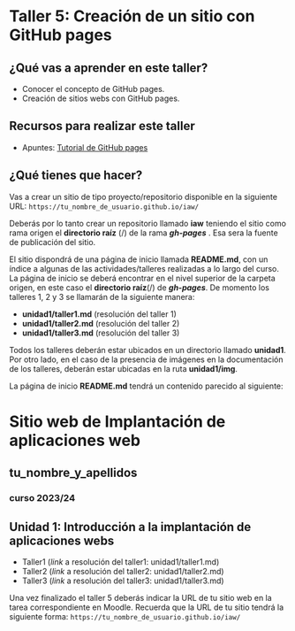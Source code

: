 # Taller 5: Creación de un sitio con GitHub pages

## ¿Qué vas a aprender en este taller?

* Conocer el concepto de GitHub pages.
* Creación de sitios webs con GitHub pages.

## Recursos para realizar este taller

* Apuntes: [Tutorial de GitHub pages](github_pages.md)

## ¿Qué tienes que hacer?

Vas a crear un sitio de tipo proyecto/repositorio disponible en la siguiente URL:  `https://tu_nombre_de_usuario.github.io/iaw/`

Deberás por lo tanto crear un repositorio llamado **iaw** teniendo el sitio como rama origen el **directorio raíz** (/) de la rama ___gh-pages___ . Esa sera la fuente de publicación del sitio.

El sitio dispondrá de una página de inicio llamada **README.md**, con un índice a algunas de las  actividades/talleres realizadas a lo largo del curso. La página de inicio se deberá encontrar en el nivel superior de la carpeta origen, en este caso el **directorio raíz**(/) de ___gh-pages___. De momento los talleres 1, 2 y 3 se llamarán de la siguiente manera:

* **unidad1/taller1.md** (resolución del taller 1)
* **unidad1/taller2.md** (resolución del taller 2)
* **unidad1/taller3.md** (resolución del taller 3)

Todos los talleres deberán estar ubicados en un directorio llamado **unidad1**. Por otro lado, en el caso de la presencia de imágenes en la documentación de los talleres, deberán estar ubicadas en la ruta **unidad1/img**.

La página de inicio **README.md** tendrá un contenido parecido al siguiente:

# Sitio web de Implantación de aplicaciones web
## tu_nombre_y_apellidos
### curso 2023/24

## Unidad 1: Introducción a la implantación de aplicaciones webs

* Taller1 (_link_ a resolución del taller1: unidad1/taller1.md)
* Taller2 (_link_ a resolución del taller2: unidad1/taller2.md)
* Taller3 (_link_ a resolución del taller3: unidad1/taller3.md)

Una vez finalizado el taller 5 deberás indicar la URL de tu sitio web en la tarea correspondiente en Moodle. Recuerda que la URL de tu sitio tendrá la siguiente forma: `https://tu_nombre_de_usuario.github.io/iaw/`